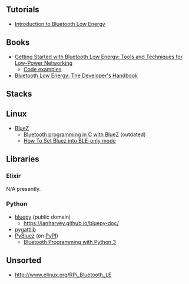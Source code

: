 ## Tutorials

* [Introduction to Bluetooth Low Energy](https://learn.adafruit.com/introduction-to-bluetooth-low-energy?view=all)

## Books

* [Getting Started with Bluetooth Low Energy: Tools and Techniques for Low-Power Networking](https://www.goodreads.com/book/show/22351346-getting-started-with-bluetooth-low-energy)
  * [Code examples](https://github.com/microbuilder/IntroToBLE)
* [Bluetooth Low Energy: The Developer's Handbook](https://www.goodreads.com/book/show/18319814-bluetooth-low-energy)

## Stacks

## Linux

* [BlueZ](http://www.bluez.org/)
  * [Bluetooth programming in C with BlueZ](https://people.csail.mit.edu/albert/bluez-intro/c404.html) (outdated)
  * [How To Set Bluez into BLE-only mode](https://urbanjack.wordpress.com/2014/06/05/how-to-set-bluez-into-ble-or-le-only-mode-ibeacon/)

## Libraries

### Elixir

N/A presently.

### Python

* [bluepy](https://github.com/IanHarvey/bluepy) (public domain)
  * https://ianharvey.github.io/bluepy-doc/
* [pygattlib](https://bitbucket.org/OscarAcena/pygattlib/)
* [PyBluez](https://github.com/karulis/pybluez)
  (on [PyPI](https://pypi.python.org/pypi/PyBluez))
  * [Bluetooth Programming with Python 3](http://blog.kevindoran.co/bluetooth-programming-with-python-3/)

## Unsorted

* http://www.elinux.org/RPi_Bluetooth_LE
